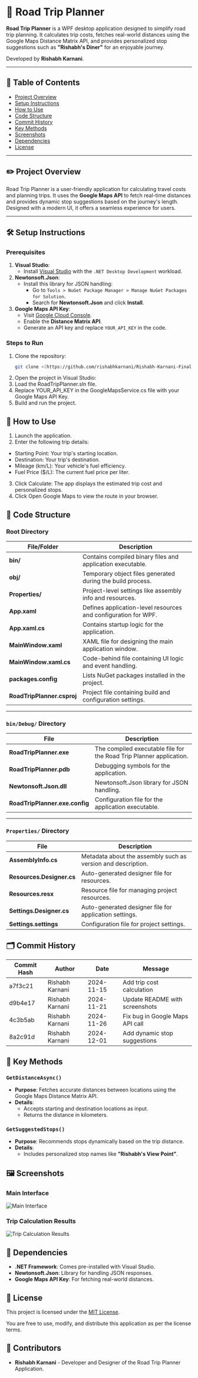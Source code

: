 # 🚗 Road Trip Planner

**Road Trip Planner** is a WPF desktop application designed to simplify road trip planning. It calculates trip costs, fetches real-world distances using the Google Maps Distance Matrix API, and provides personalized stop suggestions such as **"Rishabh's Diner"** for an enjoyable journey.

Developed by **Rishabh Karnani**.

---

## 📒 Table of Contents

- [Project Overview](#overview)
- [Setup Instructions](#setup)
- [How to Use](#usage)
- [Code Structure](#structure)
- [Commit History](#commit-history)
- [Key Methods](#key-methods)
- [Screenshots](#screenshots)
- [Dependencies](#dependencies)
- [License](#license)

---

## ✏️ Project Overview <a class="anchor" id="overview"></a>

Road Trip Planner is a user-friendly application for calculating travel costs and planning trips. It uses the **Google Maps API** to fetch real-time distances and provides dynamic stop suggestions based on the journey's length. Designed with a modern UI, it offers a seamless experience for users.

---

## 🛠️ Setup Instructions <a class="anchor" id="setup"></a>

### Prerequisites

1. **Visual Studio**:
   - Install [Visual Studio](https://visualstudio.microsoft.com/) with the `.NET Desktop Development` workload.
2. **Newtonsoft.Json**:
   - Install this library for JSON handling:
     - Go to `Tools > NuGet Package Manager > Manage NuGet Packages for Solution`.
     - Search for **Newtonsoft.Json** and click **Install**.
3. **Google Maps API Key**:
   - Visit [Google Cloud Console](https://console.cloud.google.com/).
   - Enable the **Distance Matrix API**.
   - Generate an API key and replace `YOUR_API_KEY` in the code.

### Steps to Run

1. Clone the repository:
   ```bash
   git clone <(https://github.com/rishabhkarnani/Rishabh-Karnani-Final-Project.git)> 
2. Open the project in Visual Studio:
3. Load the RoadTripPlanner.sln file.
4. Replace YOUR_API_KEY in the GoogleMapsService.cs file with your Google Maps API Key.
5. Build and run the project.

## 🚀 How to Use <a class="anchor" id="usage"></a>

1. Launch the application.
2. Enter the following trip details:
- Starting Point: Your trip's starting location.
- Destination: Your trip's destination.
- Mileage (km/L): Your vehicle's fuel efficiency.
- Fuel Price ($/L): The current fuel price per liter.
3. Click Calculate: The app displays the estimated trip cost and personalized stops.
4. Click Open Google Maps to view the route in your browser.

  
## 📂 Code Structure <a name="structure"></a>

### Root Directory
| File/Folder               | Description                                                                 |
|---------------------------|-----------------------------------------------------------------------------|
| **bin/**                  | Contains compiled binary files and application executable.                 |
| **obj/**                  | Temporary object files generated during the build process.                 |
| **Properties/**           | Project-level settings like assembly info and resources.                   |
| **App.xaml**              | Defines application-level resources and configuration for WPF.             |
| **App.xaml.cs**           | Contains startup logic for the application.                                |
| **MainWindow.xaml**       | XAML file for designing the main application window.                       |
| **MainWindow.xaml.cs**    | Code-behind file containing UI logic and event handling.                   |
| **packages.config**       | Lists NuGet packages installed in the project.                             |
| **RoadTripPlanner.csproj**| Project file containing build and configuration settings.                  |

---

### `bin/Debug/` Directory
| File                      | Description                                                                 |
|---------------------------|-----------------------------------------------------------------------------|
| **RoadTripPlanner.exe**   | The compiled executable file for the Road Trip Planner application.         |
| **RoadTripPlanner.pdb**   | Debugging symbols for the application.                                      |
| **Newtonsoft.Json.dll**   | Newtonsoft.Json library for JSON handling.                                  |
| **RoadTripPlanner.exe.config** | Configuration file for the application executable.                      |

---

### `Properties/` Directory
| File                      | Description                                                                 |
|---------------------------|-----------------------------------------------------------------------------|
| **AssemblyInfo.cs**       | Metadata about the assembly such as version and description.               |
| **Resources.Designer.cs** | Auto-generated designer file for resources.                                |
| **Resources.resx**        | Resource file for managing project resources.                              |
| **Settings.Designer.cs**  | Auto-generated designer file for application settings.                     |
| **Settings.settings**     | Configuration file for project settings.                                   |


## 🗂️ Commit History <a name="commit-history"></a>


| Commit Hash | Author          | Date       | Message                       |
|-------------|-----------------|------------|-------------------------------|
| a7f3c21     | Rishabh Karnani | 2024-11-15 | Add trip cost calculation     |
| d9b4e17     | Rishabh Karnani | 2024-11-21 | Update README with screenshots|
| 4c3b5ab     | Rishabh Karnani | 2024-11-26 | Fix bug in Google Maps API call|
| 8a2c91d     | Rishabh Karnani | 2024-12-01 | Add dynamic stop suggestions  |


## 📄 Key Methods <a name="key-methods"></a>

### `GetDistanceAsync()`

- **Purpose**: Fetches accurate distances between locations using the Google Maps Distance Matrix API.
- **Details**:
  - Accepts starting and destination locations as input.
  - Returns the distance in kilometers.

### `GetSuggestedStops()`

- **Purpose**: Recommends stops dynamically based on the trip distance.
- **Details**:
  - Includes personalized stop names like **"Rishabh's View Point"**.


## 🖼️ Screenshots <a name="screenshots"></a>

### Main Interface
![Main Interface](screenshots/main_interface.jpg)

### Trip Calculation Results
![Trip Calculation Results](screenshots/trip_calculation_results.jpg)


## 🔧 Dependencies <a name="dependencies"></a>

- **.NET Framework**: Comes pre-installed with Visual Studio.
- **Newtonsoft.Json**: Library for handling JSON responses.
- **Google Maps API Key**: For fetching real-world distances.


## 📜 License <a name="license"></a>

This project is licensed under the [MIT License](https://opensource.org/licenses/MIT).

You are free to use, modify, and distribute this application as per the license terms.


## 👥 Contributors <a name="contributors"></a>

- **Rishabh Karnani** - Developer and Designer of the Road Trip Planner Application.






